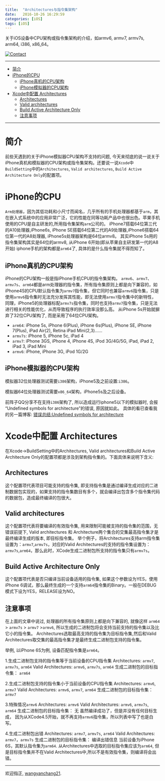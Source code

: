 ```yaml
---
title:  "Architectures与指令集架构"
date:   2016-10-26 16:29:59
categories: [iOS]
tags: [iOS]
---
```


关于iOS设备中CPU架构或指令集架构的介绍，如armv6, armv7, armv7s, arm64, i386, x86_64。

[![Contact](https://img.shields.io/badge/contact-wangyanchang21-green.svg)](https://github.com/wangyanchang21)

------

- [简介](#简介)
- [iPhone的CPU](#iphone的cpu)
	- [iPhone真机的CPU架构](#iphone真机的cpu架构)
	- [iPhone模拟器的CPU架构](#iphone模拟器的cpu架构)
- [Xcode中配置 Architectures](#xcode中配置-architectures)
	- [Architectures](#architectures)
	- [Valid architectures](#valid-architectures)
	- [Build Active Architecture Only](#build-active-architecture-only)
	- [注意事项](#注意事项)

------

# 简介

前些天遇到的关于iPhone模拟器CPU架构不支持的问题, 今天来彻底的说一说关于iPhone真机和模拟器的CPU架构或指令集架构。还要说一说`Xcode`中`BuildSetting`中的`Architectures`, `Valid architectures`, `Build Active Architecture Only`的配置项。

# iPhone的CPU

`Arm处理器`，因为其低功耗和小尺寸而闻名，几乎所有的手机处理器都基于`arm`，其在嵌入式系统中的应用非常广泛，它的性能在同等功耗产品中也很出色。苹果手机使用的CPU是自主研发的,所用指令集架构`arm`公司的。
iPhone7搭载64位第三代的A10处理器,iPhone6s, iPhone SE搭载64位第二代的A9处理器,iPhone6搭载64位第一代的A8处理器, iPhone5s处理器架构是64位armv8。 其实iPhone 5s用的指令集架构其实是64位的armv8, 从iPhone 6开始(即从苹果自主研发第一代的A8开始) iphone手机的架构都是`arm64`了, 具体的是什么指令集就不得而知了。 

## iPhone真机的CPU架构

iPhone的CPU架构一般是指iPhone手机CPU的指令集架构。 `armv6`、`armv7`、`armv7s`、`arm64`都是arm处理器的指令集，所有指令集原则上都是向下兼容的，如iPhone4S的CPU默认指令集为`armv7`指令集，但它同时也兼容`armv6`指令集，只是使用`armv6`指令集时无法充分发挥其性能，即无法使用`armv7`指令集中的新特性，同理，iPhone5的处理器标配`armv7s`指令集，同时也支持`armv7`指令集，只是无法进行相关的性能优化，从而导致程序的执行效率没那么高。
从iPhone 5s开始就摒弃了32位CPU架构了, 而是采用了64位CPU架构。 

- `arm64`: iPhone 5s, iPhone 6(Plus), iPhone 6s(Plus), iPhone SE, iPhone 7(Plus), iPad Air(2), Retina iPad Mini(2,3)……   
- `armv7s`: iPhone 5, iPhone 5c, iPad 4    
- `armv7`: iPhone 3GS, iPhone 4, iPhone 4S, iPod 3G/4G/5G, iPad, iPad 2, iPad 3, iPad Mini     
- `armv6`: iPhone, iPhone 3G, iPod 1G/2G   

## iPhone模拟器的CPU架构

模拟器32位处理器测试需要`i386`架构，iPhone5及之前设置:`i386`。

模拟器64位处理器测试需要`x86_64`架构，iPhone5s及之后设备。

前阵子QQ分享不在支持`i386`架构了, 所以造成运行iphone5以下的模拟器时, 会报 “Undefined symbols for architecture”的错误, 原因就如此。 具体的看已查看我的另一篇博客: [错误总结:Undefined symbols for architecture](http://blog.csdn.net/wangyanchang21/article/details/51425309)


# Xcode中配置 Architectures

在Xcode->BuildSetting中的Architectures, Valid architectures和Build Active Architecture Only的配置项都是涉及到架构指令集的。下面具体来说明下含义:

## Architectures

这个配置项代表项目可能支持的指令集, 即支持指令集是通过编译生成对应的二进制数据包实现的，如果支持的指令集数目有多个，就会编译出包含多个指令集代码的数据包，造成最终编译的包很大。
		
## Valid architectures

这个配置项代表将要编译的有效指令集, 用来限制可能被支持的指令集的范围，无错误前提下, Valid architectures 和 Architecture两个集合的交集最高指令集才是最终编译生成的版本, 即目标指令集。
举个例子，将Architectures支持arm指令集设置为：`armv7`,`armv7s`，对应的Valid Architectures的支持的指令集设置为：`armv7s`,`arm64`，那么此时，XCode生成二进制包所支持的指令集只有`armv7s`。 
		
## Build Active Architecture Only

这个配置项代表是否只编译当前设备适用的指令集, 如果这个参数设为YES，使用iPhone 6调试，那么最终生成的一个支持`arm64`指令集的Binary。一般在DEBUG模式下设为YES，RELEASE设为NO。


## 注意事项

在上面的文章中说过, 处理器的所有指令集原则上都是向下兼容的, 就像这样 `arm64` > `armv7s` > `armv7` >`armv6`, 所以生成的二进制包将会支持当前支持的指令集以及比它小的指令集。
Architectures选取最高支持的指令集为目标指令集,然后和Valid Architectures取交集的最高指令集才是最终生成二进制包支持的指令集。

举例, 以iPhone 6S为例, 设备匹配指令集是`arm64`。

1.生成二进制包支持的指令集等于当前设备的CPU指令集
Architectures:  `armv7`, `armv7s`, `arm64`
Valid Architectures:  `armv6`, `armv7s`, `arm64`
生成二进制包的目标指令集： `arm64` 

2.生成二进制包支持的指令集小于当前设备的CPU指令集
Architectures:  `armv6`, `armv7`
Valid Architectures: `armv6`, `armv7`, `arm64`
生成二进制包的目标指令集： `armv7`

3.特殊情况`armv6`
Architectures: `armv6`
Valid Architectures: `armv6`, `armv7s`, `arm64`
生成二进制包的目标指令集： 无
虽然编译成功了，但是并没有任何目标生成， 因为从XCode4.5开始，就不再支持`armv6`指令集，所以列表中写了也是白写。

4.生成二进制包出错
Architectures: `armv7`, `armv7s`, `arm64`
Valid Architectures: `armv7`，`armv7s`
生成二进制包的目标指令集： 编译出错信息
当前设备为iPhone 6S，其默认指令集为`arm64`. 从Architectures中选取的目标指令集应该为`arm64`, 但是目标指令集并不在Valid Architectures中,所以不是有效指令集，则编译将会出错。


-------

欢迎指正, [wangyanchang21](https://github.com/wangyanchang21).


